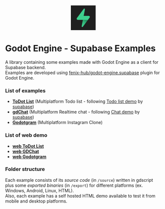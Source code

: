 <p align="center"><img src="icon.svg" alt="Supabase logo" width="80px"/></p>

# Godot Engine - Supabase Examples

A library containing some examples made with Godot Engine as a client for Supabase backend.  
Examples are developed using [fenix-hub/godot-engine.supabase](https://github.com/fenix-hub/godot-engine.supabase) plugin for Godot Engine.

### List of examples
- [**ToDot List**](/todo-list) (Multiplatform Todo list - following [Todo list demo](https://github.com/supabase/supabase/tree/master/examples/nextjs-todo-list) by [supabase](https://supabase.io/))
- [**gdChat**](/realtime-chat) (Multiplatform Realtime chat - following [Chat demo](https://github.com/supabase/supabase/tree/master/examples/nextjs-slack-clone) by [supabase](https://supabase.io/))
- [**Godotgram**](/instagram-clone) (Multiplatform Instagram Clone)

### List of web demo
- [**web ToDot List**](https://fenix-hub.github.io/supabase/todo-list/demo.html)
- [**web GDChat**](https://fenix-hub.github.io/supabase/realtime-chat/demo.html)
- [**web Godotgram**](https://fenix-hub.github.io/supabase/instagram-clone/demo.html)

### Folder structure
Each example consists of its *source code* (in `/source`) written in gdscript plus some *exported binaries* (in `/export`) for different platforms (ex. Windows, Android, Linux, HTML).  
Also, each example has a self hosted HTML demo available to test it from mobile and desktop platforms.